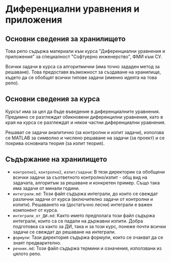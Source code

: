 # Диференциални уравнения и приложения

## Основни сведения за хранилището

Това репо съдържа материали към курса "Диференциални уравнения и приложения" за специалност "Софтуерно инженерство", ФМИ към СУ.

Всички задачи в курса са алгоритмични (има точно зададен метод за решаване). Това предоставя възможност за създаване на хранилище, където да се обобщят всички типове задачи (именно идеята на това репо).

## Основни сведения за курса

Курсът има за цел да бъде въведение в диференциалните уравнения. Предимно се разглеждат обикновени диференцилни уравнения, като в края на курса се разглеждат и някои частни диференциални уравнения.

Решават се задачи аналитично (за контролни и изпит задачи), използва се MATLAB за символно и числено решаване на задачи (за проект) и се покрива основната теория (за изпит теория).

## Съдържание на хранилището

- `контролно1`, `контролно2`, `изпит/задачи`: В тези директории са обобщени всички задачи за съответното контролно/изпит - общ вид на задачата, алгоритъм за решаване и конкретен пример. Също така има задачи от минали години.
- `интеграли.md`: Този файл съдържа интеграли, до които се свеждат различни задачи от курса (включително задачи от контролни и изпити). Решаването на (достатъчно лесни) интеграли е важен компонент от курса.
- `интеграли_от_ДИ.md`: Както името предполага този файл съдържа интеграли, които са се падали на държавни изпити. Добра подготовка са както за ДИ, така и за този курс, понеже почти всички задачи се свеждат до решаване на интеграли.
- `формули`: Тази директория съдържа формули, които се очакват да се знаят предварително.
- `речник.md`: Този файл съдържа термини и означения, използвани из цялото репо.
